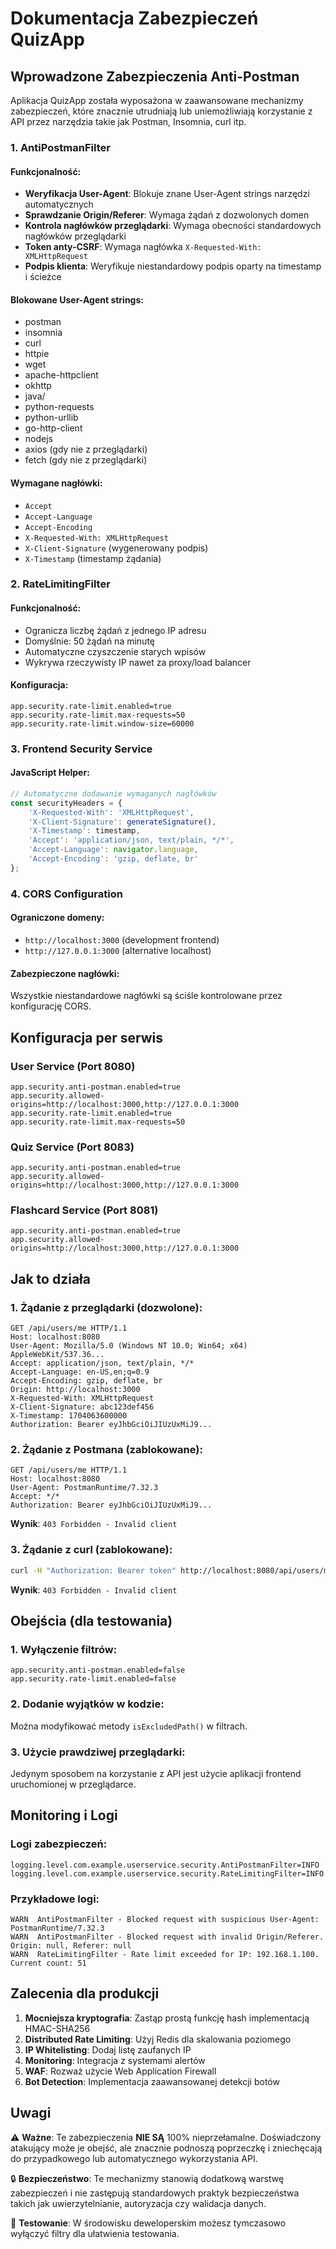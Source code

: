 # Dokumentacja Zabezpieczeń QuizApp

## Wprowadzone Zabezpieczenia Anti-Postman

Aplikacja QuizApp została wyposażona w zaawansowane mechanizmy zabezpieczeń, które znacznie utrudniają lub uniemożliwiają korzystanie z API przez narzędzia takie jak Postman, Insomnia, curl itp.

### 1. AntiPostmanFilter

#### Funkcjonalność:
- **Weryfikacja User-Agent**: Blokuje znane User-Agent strings narzędzi automatycznych
- **Sprawdzanie Origin/Referer**: Wymaga żądań z dozwolonych domen
- **Kontrola nagłówków przeglądarki**: Wymaga obecności standardowych nagłówków przeglądarki
- **Token anty-CSRF**: Wymaga nagłówka `X-Requested-With: XMLHttpRequest`
- **Podpis klienta**: Weryfikuje niestandardowy podpis oparty na timestamp i ścieżce

#### Blokowane User-Agent strings:
- postman
- insomnia 
- curl
- httpie
- wget
- apache-httpclient
- okhttp
- java/
- python-requests
- python-urllib
- go-http-client
- nodejs
- axios (gdy nie z przeglądarki)
- fetch (gdy nie z przeglądarki)

#### Wymagane nagłówki:
- `Accept`
- `Accept-Language`
- `Accept-Encoding`
- `X-Requested-With: XMLHttpRequest`
- `X-Client-Signature` (wygenerowany podpis)
- `X-Timestamp` (timestamp żądania)

### 2. RateLimitingFilter

#### Funkcjonalność:
- Ogranicza liczbę żądań z jednego IP adresu
- Domyślnie: 50 żądań na minutę
- Automatyczne czyszczenie starych wpisów
- Wykrywa rzeczywisty IP nawet za proxy/load balancer

#### Konfiguracja:
```properties
app.security.rate-limit.enabled=true
app.security.rate-limit.max-requests=50
app.security.rate-limit.window-size=60000
```

### 3. Frontend Security Service

#### JavaScript Helper:
```javascript
// Automatyczne dodawanie wymaganych nagłówków
const securityHeaders = {
    'X-Requested-With': 'XMLHttpRequest',
    'X-Client-Signature': generateSignature(),
    'X-Timestamp': timestamp,
    'Accept': 'application/json, text/plain, */*',
    'Accept-Language': navigator.language,
    'Accept-Encoding': 'gzip, deflate, br'
};
```

### 4. CORS Configuration

#### Ograniczone domeny:
- `http://localhost:3000` (development frontend)
- `http://127.0.0.1:3000` (alternative localhost)

#### Zabezpieczone nagłówki:
Wszystkie niestandardowe nagłówki są ściśle kontrolowane przez konfigurację CORS.

## Konfiguracja per serwis

### User Service (Port 8080)
```properties
app.security.anti-postman.enabled=true
app.security.allowed-origins=http://localhost:3000,http://127.0.0.1:3000
app.security.rate-limit.enabled=true
app.security.rate-limit.max-requests=50
```

### Quiz Service (Port 8083)
```properties
app.security.anti-postman.enabled=true
app.security.allowed-origins=http://localhost:3000,http://127.0.0.1:3000
```

### Flashcard Service (Port 8081)
```properties
app.security.anti-postman.enabled=true
app.security.allowed-origins=http://localhost:3000,http://127.0.0.1:3000
```

## Jak to działa

### 1. Żądanie z przeglądarki (dozwolone):
```http
GET /api/users/me HTTP/1.1
Host: localhost:8080
User-Agent: Mozilla/5.0 (Windows NT 10.0; Win64; x64) AppleWebKit/537.36...
Accept: application/json, text/plain, */*
Accept-Language: en-US,en;q=0.9
Accept-Encoding: gzip, deflate, br
Origin: http://localhost:3000
X-Requested-With: XMLHttpRequest
X-Client-Signature: abc123def456
X-Timestamp: 1704063600000
Authorization: Bearer eyJhbGciOiJIUzUxMiJ9...
```

### 2. Żądanie z Postmana (zablokowane):
```http
GET /api/users/me HTTP/1.1
Host: localhost:8080
User-Agent: PostmanRuntime/7.32.3
Accept: */*
Authorization: Bearer eyJhbGciOiJIUzUxMiJ9...
```

**Wynik**: `403 Forbidden - Invalid client`

### 3. Żądanie z curl (zablokowane):
```bash
curl -H "Authorization: Bearer token" http://localhost:8080/api/users/me
```

**Wynik**: `403 Forbidden - Invalid client`

## Obejścia (dla testowania)

### 1. Wyłączenie filtrów:
```properties
app.security.anti-postman.enabled=false
app.security.rate-limit.enabled=false
```

### 2. Dodanie wyjątków w kodzie:
Można modyfikować metody `isExcludedPath()` w filtrach.

### 3. Użycie prawdziwej przeglądarki:
Jedynym sposobem na korzystanie z API jest użycie aplikacji frontend uruchomionej w przeglądarce.

## Monitoring i Logi

### Logi zabezpieczeń:
```properties
logging.level.com.example.userservice.security.AntiPostmanFilter=INFO
logging.level.com.example.userservice.security.RateLimitingFilter=INFO
```

### Przykładowe logi:
```
WARN  AntiPostmanFilter - Blocked request with suspicious User-Agent: PostmanRuntime/7.32.3
WARN  AntiPostmanFilter - Blocked request with invalid Origin/Referer. Origin: null, Referer: null
WARN  RateLimitingFilter - Rate limit exceeded for IP: 192.168.1.100. Current count: 51
```

## Zalecenia dla produkcji

1. **Mocniejsza kryptografia**: Zastąp prostą funkcję hash implementacją HMAC-SHA256
2. **Distributed Rate Limiting**: Użyj Redis dla skalowania poziomego
3. **IP Whitelisting**: Dodaj listę zaufanych IP
4. **Monitoring**: Integracja z systemami alertów
5. **WAF**: Rozważ użycie Web Application Firewall
6. **Bot Detection**: Implementacja zaawansowanej detekcji botów

## Uwagi

⚠️ **Ważne**: Te zabezpieczenia **NIE SĄ** 100% nieprzełamalne. Doświadczony atakujący może je obejść, ale znacznie podnoszą poprzeczkę i zniechęcają do przypadkowego lub automatycznego wykorzystania API.

🔒 **Bezpieczeństwo**: Te mechanizmy stanowią dodatkową warstwę zabezpieczeń i nie zastępują standardowych praktyk bezpieczeństwa takich jak uwierzytelnianie, autoryzacja czy walidacja danych.

📝 **Testowanie**: W środowisku deweloperskim możesz tymczasowo wyłączyć filtry dla ułatwienia testowania. 